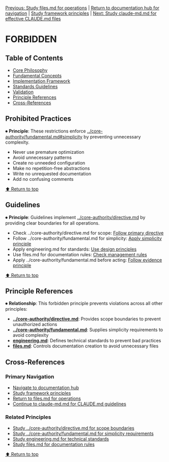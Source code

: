 
[Previous: Study files.md for operations](../content-management/files.md) | [Return to documentation hub for navigation](../README.md) | [Study framework principles](../README.md) | [Next: Study claude-md.md for effective CLAUDE.md files](../framework-integration/claude-md.md)

# FORBIDDEN

## Table of Contents
- [Core Philosophy](#core-philosophy)
- [Fundamental Concepts](#fundamental-concepts)
- [Implementation Framework](#implementation-framework)
- [Standards Guidelines](#standards-guidelines)
- [Validation](#validation)
- [Principle References](#principle-references)
- [Cross-References](#cross-references)

## Prohibited Practices

⏺ **Principle**: These restrictions enforce [../core-authority/fundamental.md#simplicity](../core-authority/fundamental.md#simplicity) by preventing unnecessary complexity.

- Never use premature optimization
- Avoid unnecessary patterns
- Create no unneeded configuration
- Make no repetition-free abstractions
- Write no unrequested documentation
- Add no confusing comments

[⬆ Return to top](#forbidden)

## Guidelines

⏺ **Principle**: Guidelines implement [../core-authority/directive.md](../core-authority/directive.md) by providing clear boundaries for all operations.

- Check ../core-authority/directive.md for scope: [Follow primary directive](../core-authority/directive.md)
- Follow ../core-authority/fundamental.md for simplicity: [Apply simplicity principle](../core-authority/fundamental.md#simplicity)
- Apply engineering.md for standards: [Use design principles](engineering.md#design-principles)
- Use files.md for documentation rules: [Check management rules](files.md#management-rules)
- Apply ../core-authority/fundamental.md before acting: [Follow evidence principle](../core-authority/fundamental.md#evidence)

[⬆ Return to top](#forbidden)

## Principle References

⏺ **Relationship**: This forbidden principle prevents violations across all other principles:
- **[../core-authority/directive.md](../core-authority/directive.md)**: Provides scope boundaries to prevent unauthorized actions
- **[../core-authority/fundamental.md](../core-authority/fundamental.md)**: Supplies simplicity requirements to avoid complexity
- **[engineering.md](engineering.md)**: Defines technical standards to prevent bad practices
- **[files.md](../content-management/files.md)**: Controls documentation creation to avoid unnecessary files

## Cross-References

### Primary Navigation
- [Navigate to documentation hub](../index.md)
- [Study framework principles](../README.md)
- [Return to files.md for operations](../content-management/files.md)
- [Continue to claude-md.md for CLAUDE.md guidelines](claude-md.md)

### Related Principles
- [Study ../core-authority/directive.md for scope boundaries](../core-authority/directive.md)
- [Study ../core-authority/fundamental.md for simplicity requirements](../core-authority/fundamental.md#simplicity)
- [Study engineering.md for technical standards](engineering.md#design-principles)
- [Study files.md for documentation rules](files.md#management-rules)

[⬆ Return to top](#forbidden)